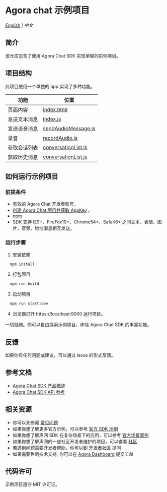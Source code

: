 # Agora chat 示例项目

_[English](README.md) | 中文_

## 简介

该仓库包含了使用 Agora Chat SDK 实现单聊的实例项目。

## 项目结构

此项目使用一个单独的 app 实现了多种功能。

| 功能         | 位置                                             |
| ------------ | ------------------------------------------------ |
| 页面内容     | [index.html](./index.html)                       |
| 发送文本消息 | [index.js](./src/index.js)                       |
| 发送语音消息 | [sendAudioMessage.js](./src/sendAudioMessage.js) |
| 录音         | [recordAudio.js](./utils/recordAudio.js)         |
| 获取会话列表 | [conversationList.js](./src/conversationList.js) |
| 获取历史消息 | [conversationList.js](./src/conversationList.js) |

## 如何运行示例项目

### 前提条件

- 有效的 Agora Chat 开发者账号。
- [创建 Agora Chat 项目并获取 AppKey](https://docs-im.easemob.com/im/quickstart/guide/experience) 。
- [npm](https://www.npmjs.com/get-npm)
- SDK 支持 IE9+、FireFox10+、Chrome54+、Safari6+ 之间文本、表情、图片、音频、地址消息相互发送。

### 运行步骤

1. 安装依赖

```bash
  npm install
```

2. 打包项目

```bash
  npm run build
```

3. 启动项目

```bash
  npm run start:dev
```

4. 浏览器打开 https://localhost:9000 运行项目。

一切就绪。你可以自由探索示例项目，体验 Agora Chat SDK 的丰富功能。

## 反馈

如果你有任何问题或建议，可以通过 issue 的形式反馈。

## 参考文档

- [Agora Chat SDK 产品概述](https://docs.agora.io/en/agora-chat/agora_chat_overview?platform=Web)
- [Agora Chat SDK API 参考](https://docs.agora.io/en/api-reference?platform=web)

## 相关资源

- 你可以先参阅 [常见问题](https://docs.agora.io/cn/faq)
- 如果你想了解更多官方示例，可以参考 [官方 SDK 示例](https://github.com/AgoraIO)
- 如果你想了解声网 SDK 在复杂场景下的应用，可以参考 [官方场景案例](https://github.com/AgoraIO-usecase)
- 如果你想了解声网的一些社区开发者维护的项目，可以查看 [社区](https://github.com/AgoraIO-Community)
- 若遇到问题需要开发者帮助，你可以到 [开发者社区](https://rtcdeveloper.com/) 提问
- 如果需要售后技术支持, 你可以在 [Agora Dashboard](https://dashboard.agora.io) 提交工单

## 代码许可

示例项目遵守 MIT 许可证。
